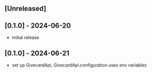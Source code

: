 ## [Unreleased]

## [0.1.0] - 2024-06-20

- Initial release

## [0.1.0] - 2024-06-21

- set up GivecardApi, GivecardApi.configuration uses env variables
